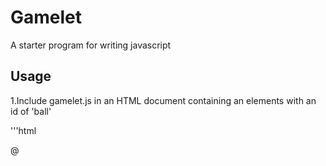 # Gamelet

A starter program for writing javascript

## Usage

1.Include gamelet.js in an HTML document containing an elements with an id of 'ball'

'''html

<div id=ball>@</div>
<script src="gamelet.js"/>
'''

2. The script will detect an arrow when the left or right arrow key are pressed and will move
   the ball element accordingly..
